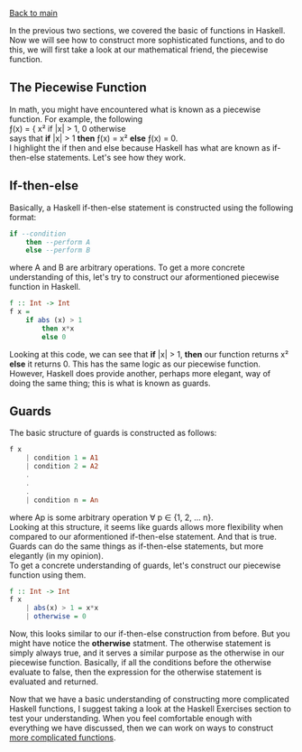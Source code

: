 [Back to main](https://jd-anabi.github.io/functional-programming/)  

In the previous two sections, we covered the basic of functions in Haskell. Now we will see 
how to construct more sophisticated functions, and to do this, we will first take a look at 
our mathematical friend, the piecewise function.

## The Piecewise Function
In math, you might have encountered what is known as a piecewise function. For example, the 
following  
&fnof;(x) = { x&sup2; if |x| &gt; 1, 0 otherwise  
says that **if** |x| &gt; 1 **then** &fnof;(x) = x&sup2; **else** &fnof;(x) = 0.  
I highlight the if then and else because Haskell has what are known as 
if-then-else statements. Let's see how they work.

## If-then-else
Basically, a Haskell if-then-else statement is constructed using the following format:
```haskell
if --condition
    then --perform A
    else --perform B
```
where A and B are arbitrary operations. To get a more concrete understanding of this, let's 
try to construct our aformentioned piecewise function in Haskell.
```haskell
f :: Int -> Int
f x = 
    if abs (x) > 1
        then x*x
        else 0
```
Looking at this code, we can see that **if** |x| &gt; 1, **then** our function returns x&sup2; **else** it returns 0. 
This has the same logic as our piecewise function. However, Haskell does provide another, perhaps more elegant, way 
of doing the same thing; this is what is known as guards.

## Guards
The basic structure of guards is constructed as follows:
```haskell
f x
    | condition 1 = A1
    | condition 2 = A2
    .
    .
    .
    | condition n = An
```
where Ap is some arbitrary operation &forall; p &isin; {1, 2, ... n}.  
Looking at this structure, it seems like guards allows more flexibility when compared to our aformentioned if-then-else 
statement. And that is true. Guards can do the same things as if-then-else statements, but more elegantly (in my opinion).  
To get a concrete understanding of guards, let's construct our piecewise function using them.
```haskell
f :: Int -> Int
f x
    | abs(x) > 1 = x*x
    | otherwise = 0
```
Now, this looks similar to our if-then-else construction from before. But you might have notice the **otherwise** statment. 
The otherwise statement is simply always true, and it serves a similar purpose as the otherwise in our piecewise function. 
Basically, if all the conditions before the otherwise evaluate to false, then the expression for the otherwise statement is
evaluated and returned.  

Now that we have a basic understanding of constructing more complicated Haskell functions, I suggest taking a look at the 
Haskell Exercises section to test your understanding. When you feel comfortable enough with everything we have discussed, 
then we can work on ways to construct [more complicated functions](https://jd-anabi.github.io/functional-programming/functions-wthin-functions).
